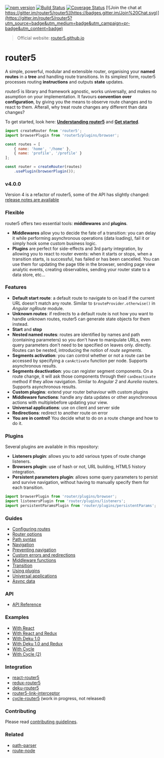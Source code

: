 [![npm version](https://badge.fury.io/js/router5.svg)](http://badge.fury.io/js/router5)
[![Build Status](https://travis-ci.org/router5/router5.svg)](https://travis-ci.org/router5/router5)
[![Coverage Status](https://coveralls.io/repos/router5/router5/badge.svg)](https://coveralls.io/r/router5/router5)
[![Join the chat at https://gitter.im/router5/router5](https://badges.gitter.im/Join%20Chat.svg)](https://gitter.im/router5/router5?utm_source=badge&utm_medium=badge&utm_campaign=pr-badge&utm_content=badge)

> Official website: [router5.github.io](http://router5.github.io)

# router5

A simple, powerful, modular and extensible router, organising your __named routes__ in a __tree__ and handling route transitions.
In its simplest form, router5 processes routing __instructions__ and outputs __state__ updates.

_router5_ is library and framework agnostic, works universally, and makes no asumption on your implementation. It favours __convention over configuration__, by giving you the means to observe route changes
and to react to them. Afterall, why treat route changes any different than data changes?

To get started, look here: __[Understanding router5](http://router5.github.io/docs/understanding-router5.html)__ and __[Get started](http://router5.github.io/docs/get-started.html)__.

```js
import createRouter from 'router5';
import browserPlugin from 'router5/plugins/browser';

const routes = [
    { name: 'home', '/home' },
    { name: 'profile', '/profile' }
];

const router = createRouter(routes)
    .usePlugin(browserPlugin());
```

### v4.0.0

Version 4 is a refactor of router5, some of the API has slightly changed: [release notes are available](http://router5.github.io/docs/migration-4.html)

### Flexible

router5 offers two essential tools: __middlewares__ and __plugins__.

- __Middlewares__ allow you to decide the fate of a transition: you can delay it while performing asynchronous operations (data loading), fail it or simply hook some custom business logic.
- __Plugins__ are perfect for side-effects and 3rd party integration, by allowing you to react to router events: when it starts or stops, when a transition starts, is successful, has failed or has been cancelled. You can use them for updating the page title in the browser, sending page view analytic events, creating observables, sending your router state to a data store, etc...

### Features

- __Default start route__: a default route to navigate to on load if the current URL doesn't match any route. Similar to `$routeProvider.otherwise()` in _Angular ngRoute_ module.
- __Unknown routes__: if redirects to a default route is not how you want to handle unknown routes, router5 can generate state objects for them instead.
- __Start__ and __stop__
- __Nested named routes__: routes are identified by names and path (containing parameters) so you don't have to manipulate URLs, even query parameters don't need to be specified on leaves only.
directly. Routes can be nested, introducing the notion of _route segments_.
- __Segments activation__: you can control whether or not a route can be accessed by specifying a `canActivate`
function per node. Supports asynchronous results.
- __Segments deactivation__: you can register segment components. On a route change, it will ask those components through their `canDeactivate` method if they allow navigation. Similar to _Angular 2_ and _Aurelia_ routers. Supports asynchronous results.
- __Custom plugins__: extend your router behaviour with custom plugins
- __Middleware functions__: handle any data updates or other asynchronous actions with multiplebefore updating your view.
- __Universal applications__: use on client and server side
- __Redirections__: redirect to another route on error
- __You are in control!__ You decide what to do on a route change and how to do it.


### Plugins

Several plugins are available in this repository:

- __Listeners plugin__: allows you to add various types of route change listeners.
- __Browsers plugin__: use of hash or not, URL building, HTML5 history integration.
- __Persistent parameters plugin__: allows some query parameters to persist and survive navigation, without having to manually specify them for each transition.

```js
import browserPlugin from 'router/plugins/browser';
import listenersPlugin from 'router/plugins/listeners';
import persistentParamsPlugin from 'router/plugins/persistentParams';
```

### Guides

- [Configuring routes](http://router5.github.io/docs/configuring-routes.html)
- [Router options](http://router5.github.io/docs/router-options.html)
- [Path syntax](http://router5.github.io/docs/path-syntax.html)
- [Navigation](http://router5.github.io/docs/navigation.html)
- [Preventing navigation](http://router5.github.io/docs/preventing-navigation.html)
- [Custom errors and redirections](http://router5.github.io/docs/custom-errors.html)
- [Middleware functions](http://router5.github.io/docs/middleware.html)
- [Transition](http://router5.github.io/docs/transition.html)
- [Using plugins](http://router5.github.io/docs/plugins.html)
- [Universal applications](http://router5.github.io/docs/universal-applications.html)
- [Async data](http://router5.github.io/docs/async-data.html)


### API

- [API Reference](http://router5.github.io/docs/api-reference.html)


### Examples

- [With React](http://router5.github.io/docs/with-react.html)
- [With React and Redux](http://router5.github.io/docs/with-react-redux.html)
- [With Deku 1.0](http://router5.github.io/docs/with-deku.html)
- [With Deku 1.0 and Redux](http://router5.github.io/docs/with-deku-redux.html)
- [With Cycle](http://router5.github.io/docs/with-cycle.html)
- [With Cycle (2)](http://router5.github.io/example-cycle.html#/a)


### Integration

- [react-router5](https://github.com/router5/react-router5)
- [redux-router5](https://github.com/router5/redux-router5)
- [deku-router5](https://github.com/router5/deku-router5)
- [router5-link-interceptor](https://github.com/jas-chen/router5-link-interceptor)
- [cycle-router5](https://github.com/router5/cycle-router5) (work in progress, not released)


### Contributing

Please read [contributing guidelines](./CONTRIBUTING.md).

### Related

- [path-parser](https://github.com/troch/path-parser)
- [route-node](https://github.com/troch/route-node)
